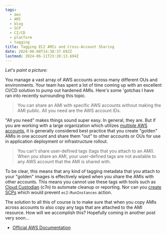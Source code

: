 ```yaml
---
tags:
  - aws
  - AMI
  - blog
  - SCP
  - CI/CD
  - platform
  - tagging
title: Tagging EC2 AMIs and Cross-Account Sharing
date: 2024-06-08T14:30:37.692Z
lastmod: 2024-06-11T23:28:13.694Z
---
```

*Let's paint a picture:*

You manage a vast array of AWS accounts across many different OUs and environments. Your team has spent a lot of time coming up with an excellent CI/CD solution to pump out hardened AMIs. Here's some 'gotchas I have ran into recently surrounding this topic.

> You can share an AMI with specific AWS accounts without making the AMI public. All you need are the AWS account IDs.

"All you need" makes things sound super easy. In general, they are. But if you are working with a large organization which utilizes [multiple AWS accounts](https://docs.aws.amazon.com/whitepapers/latest/organizing-your-aws-environment/organizing-your-aws-environment.html), it is generally considered best practice that you create "golden" AMIs in one account and share them "out" to other accounts or OUs for use in application deployment or infrastructure rollout.

> You can't share user-defined tags (tags that you attach to an AMI). When you share an AMI, your user-defined tags are not available to any AWS account that the AMI is shared with.

To be clear, this means that any kind of tagging metadata that you attach to your "golden" images is effectively wiped when you share the AMIs with other accounts. This means you cannot use these tags with tools such as [Cloud Custodian](https://cloudcustodian.io/) (c7n) to automate cleanup or reporting. Nor can you [create SCPs](https://stackoverflow.com/a/77573062) which would prevent `ec2:RunInstances` action.

The solution to all this of course is to make sure that when you copy AMIs across accounts to also copy any tags that are attached to the AMI resource. How will we accomplish this? Hopefully coming in another post very soon...

* [Official AWS Documentation](https://docs.aws.amazon.com/AWSEC2/latest/UserGuide/sharingamis-explicit.html)

